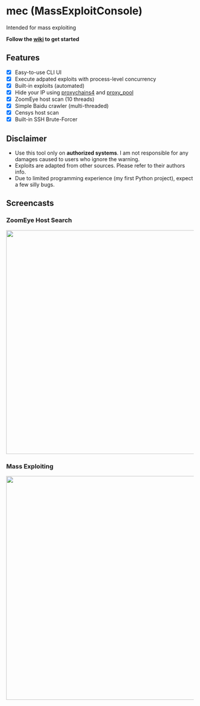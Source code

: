 # mec (MassExploitConsole)
Intended for mass exploiting

**Follow the [wiki](https://github.com/jm33-m0/mec/wiki) to get started**

## Features
- [x] Easy-to-use CLI UI
- [x] Execute adpated exploits with process-level concurrency
- [x] Built-in exploits (automated)
- [x] Hide your IP using [proxychains4](https://github.com/jm33-m0/proxy_pool) and [proxy_pool](https://github.com/jm33-m0/mec)
- [x] ZoomEye host scan (10 threads)
- [x] Simple Baidu crawler (multi-threaded)
- [x] Censys host scan
- [x] Built-in SSH Brute-Forcer

## Disclaimer
- Use this tool only on **authorized systems**. I am not responsible for any damages caused to users who ignore the warning.
- Exploits are adapted from other sources. Please refer to their authors info.
- Due to limited programming experience (my first Python project), expect a few silly bugs.

## Screencasts

### ZoomEye Host Search

<p>
    <img width="600" src="/screenshot/zoomeye.svg">
</p>

### Mass Exploiting

<p>
    <img width="600" src="/screenshot/mec.svg">
</p>
